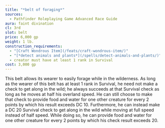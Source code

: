 ```yaml
---
title: "*belt of foraging*"
sources:
  - Pathfinder Roleplaying Game Advanced Race Guide
aura: faint divination
cl: 3rd
slot: belt
price: 6,000 gp
weight: 1 lb.
construction_requirements:
  - "[Craft Wondrous Item](/feats/craft-wondrous-item/)"
  - "[*detect animals and plants*](/spells/detect-animals-and-plants/)"
  - creator must have at least 1 rank in Survival
cost: 3,000 gp
---
```


This belt allows its wearer to easily forage while in the wilderness. As long as the wearer of this belt has at least 1 rank in Survival, he need not make a check to get along in the wild; he always succeeds at that Survival check as long as he moves at half his overland speed. He can still choose to make that check to provide food and water for one other creature for every 2 points by which his result exceeds DC 10. Furthermore, he can instead make a DC 20 Survival check to get along in the wild while moving at full speed instead of half speed. While doing so, he can provide food and water for one other creature for every 2 points by which his check result exceeds 20.

